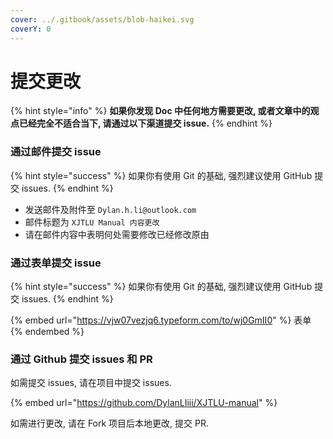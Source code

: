 ```yaml
---
cover: ../.gitbook/assets/blob-haikei.svg
coverY: 0
---
```


# 提交更改

{% hint style="info" %}
**如果你发现 Doc 中任何地方需要更改, 或者文章中的观点已经完全不适合当下, 请通过以下渠道提交 issue.**
{% endhint %}

### 通过邮件提交 issue

{% hint style="success" %}
如果你有使用 Git 的基础, 强烈建议使用 GitHub 提交 issues.
{% endhint %}

* 发送邮件及附件至 `Dylan.h.li@outlook.com`
* 邮件标题为 `XJTLU Manual 内容更改`
* 请在邮件内容中表明何处需要修改已经修改原由

### 通过表单提交 issue

{% hint style="success" %}
如果你有使用 Git 的基础, 强烈建议使用 GitHub 提交 issues.
{% endhint %}

{% embed url="https://vjw07vezjq6.typeform.com/to/wj0GmII0" %}
表单
{% endembed %}

### 通过 Github 提交 issues 和 PR

&#x20;如需提交 issues, 请在项目中提交 issues.

{% embed url="https://github.com/DylanLIiii/XJTLU-manual" %}

&#x20;如需进行更改, 请在 Fork 项目后本地更改, 提交 PR.
